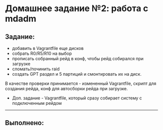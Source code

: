 # **Домашнее задание №2: работа с mdadm**

## **Задание:**
- добавить в Vagrantfile еще дисков
- собрать R0/R5/R10 на выбор
- прописать собранный рейд в конф, чтобы рейд собирался при загрузке
- сломать/починить raid
- создать GPT раздел и 5 партиций и смонтировать их на диск.

В качестве проверки принимается - измененный Vagrantfile, скрипт для
создания рейда, конф для автосборки рейда при загрузке.


* Доп. задание - Vagrantfile, который сразу собирает систему с подключенным
рейдом

---

## **Выполнено:**

